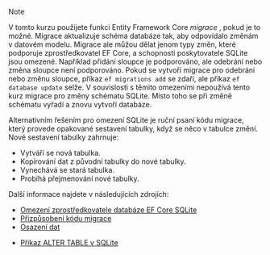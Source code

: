 
> [!NOTE]
> V tomto kurzu použijete funkci Entity Framework Core *migrace* , pokud je to možné. Migrace aktualizuje schéma databáze tak, aby odpovídalo změnám v datovém modelu. Migrace ale můžou dělat jenom typy změn, které podporuje zprostředkovatel EF Core, a schopnosti poskytovatele SQLite jsou omezené. Například přidání sloupce je podporováno, ale odebrání nebo změna sloupce není podporováno. Pokud se vytvoří migrace pro odebrání nebo změnu sloupce, příkaz `ef migrations add` se zdaří, ale příkaz `ef database update` selže. V souvislosti s těmito omezeními nepoužívá tento kurz migrace pro změny schématu SQLite. Místo toho se při změně schématu vyřadí a znovu vytvoří databáze.
>
>Alternativním řešením pro omezení SQLite je ruční psaní kódu migrace, který provede opakované sestavení tabulky, když se něco v tabulce změní. Nové sestavení tabulky zahrnuje:
>
>* Vytváří se nová tabulka.
>* Kopírování dat z původní tabulky do nové tabulky.
>* Vynechává se stará tabulka.
>* Probíhá přejmenování nové tabulky.
>
>Další informace najdete v následujících zdrojích:
>
> * [Omezení zprostředkovatele databáze EF Core SQLite](/ef/core/providers/sqlite/limitations)
> * [Přizpůsobení kódu migrace](/ef/core/managing-schemas/migrations/#customize-migration-code)
> * [Osazení dat](/ef/core/modeling/data-seeding)
  * [Příkaz ALTER TABLE v SQLite](https://sqlite.org/lang_altertable.html)